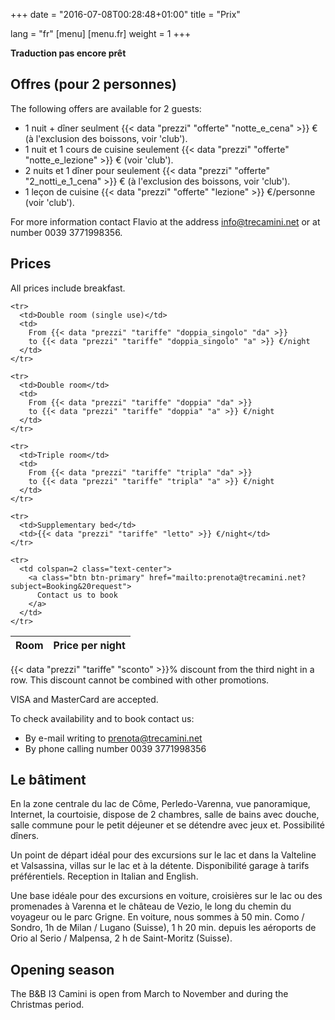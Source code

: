 +++
date = "2016-07-08T00:28:48+01:00"
title = "Prix"

lang = "fr"
[menu]
  [menu.fr]
    weight = 1
+++


<div class="alert alert-warning" role="alert">
  <b>Traduction pas encore prêt</b>
</div>


Offres (pour 2 personnes)
---------------------
The following offers are available for 2 guests:

 * 1 nuit + dîner seulment
   {{< data "prezzi" "offerte" "notte_e_cena" >}}
   € (à l'exclusion des boissons, voir 'club').
 * 1 nuit et 1 cours de cuisine seulement
   {{< data "prezzi" "offerte" "notte_e_lezione" >}} € (voir 'club').
 * 2 nuits et 1 dîner pour seulement
   {{< data "prezzi" "offerte" "2_notti_e_1_cena" >}}
   € (à l'exclusion des boissons, voir 'club').
 * 1 leçon de cuisine
   {{< data "prezzi" "offerte" "lezione" >}}
   €/personne (voir 'club').

For more information contact Flavio at the address
[info@trecamini.net](mailto:info@trecamini.net) or at number 0039 3771998356.


Prices
------
All prices include breakfast.

<table class="table table-striped">
  <thead>
    <tr>
      <th>Room</th>
      <th>Price per night</th>
    </tr>
  </thead>
  <tbody>

    <tr>
      <td>Double room (single use)</td>
      <td>
        From {{< data "prezzi" "tariffe" "doppia_singolo" "da" >}}
        to {{< data "prezzi" "tariffe" "doppia_singolo" "a" >}} €/night
      </td>
    </tr>

    <tr>
      <td>Double room</td>
      <td>
        From {{< data "prezzi" "tariffe" "doppia" "da" >}}
        to {{< data "prezzi" "tariffe" "doppia" "a" >}} €/night
      </td>
    </tr>

    <tr>
      <td>Triple room</td>
      <td>
        From {{< data "prezzi" "tariffe" "tripla" "da" >}}
        to {{< data "prezzi" "tariffe" "tripla" "a" >}} €/night
      </td>
    </tr>

    <tr>
      <td>Supplementary bed</td>
      <td>{{< data "prezzi" "tariffe" "letto" >}} €/night</td>
    </tr>

    <tr>
      <td colspan=2 class="text-center">
        <a class="btn btn-primary" href="mailto:prenota@trecamini.net?subject=Booking&20request">
          Contact us to book
        </a>
      </td>
    </tr>

  </tbody>
</table>

{{< data "prezzi" "tariffe" "sconto" >}}% discount from the third night in a row.
This discount cannot be combined with other promotions.

VISA and MasterCard are accepted.

To check availability and to book contact us:

  * By e-mail writing to [prenota@trecamini.net](mailto:prenota@trecamini.net?subject=Booking%20request)
  * By phone calling number 0039 3771998356


Le bâtiment
-----------
En la zone centrale du lac de Côme, Perledo-Varenna, vue panoramique,
Internet, la courtoisie, dispose de 2 chambres, salle de bains avec douche,
salle commune pour le petit déjeuner et se détendre avec jeux et.
Possibilité dîners.

Un point de départ idéal pour des excursions sur le lac et dans la Valteline
et Valsassina, villas sur le lac et à la détente. Disponibilité garage à
tarifs préférentiels.
Reception in Italian and English.

Une base idéale pour des excursions en voiture, croisières sur le lac ou des
promenades à Varenna et le château de Vezio, le long du chemin du voyageur ou
le parc Grigne. En voiture, nous sommes à 50 min. Como / Sondro,
1h de Milan / Lugano (Suisse), 1 h 20 min. depuis les aéroports de
Orio al Serio / Malpensa, 2 h de Saint-Moritz (Suisse).


Opening season
--------------
The B&B I3 Camini is open from March to November and during the Christmas period.
